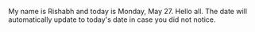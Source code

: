 My name is Rishabh and today is Monday, May 27. Hello all. The date will automatically update to today's date in case you did not notice.
